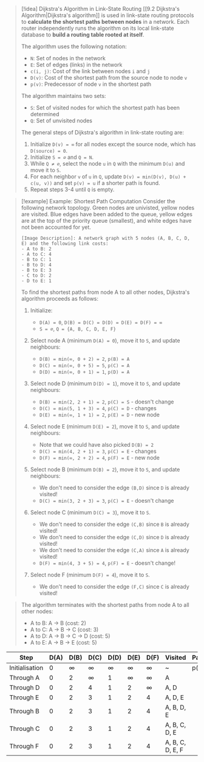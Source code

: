 > [!idea] Dijkstra's Algorithm in Link-State Routing
> [[9.2 Dijkstra's Algorithm|Dijkstra's algorithm]] is used in link-state routing protocols to **calculate the shortest paths between nodes** in a network. Each router independently runs the algorithm on its local link-state database to **build a routing table rooted at itself**.
>
> The algorithm uses the following notation:
> - `N`: Set of nodes in the network
> - `E`: Set of edges (links) in the network
> - `c(i, j)`: Cost of the link between nodes `i` and `j`
> - `D(v)`: Cost of the shortest path from the source node to node `v`
> - `p(v)`: Predecessor of node `v` in the shortest path
>
> The algorithm maintains two sets:
> - `S`: Set of visited nodes for which the shortest path has been determined
> - `Q`: Set of unvisited nodes
>
> The general steps of Dijkstra's algorithm in link-state routing are:
> 1. Initialize `D(v) = ∞` for all nodes except the source node, which has `D(source) = 0`.
> 2. Initialize `S = ∅` and `Q = N`.
> 3. While `Q ≠ ∅`, select the node `u` in `Q` with the minimum `D(u)` and move it to `S`.
> 4. For each neighbor `v` of `u` in `Q`, update `D(v) = min(D(v), D(u) + c(u, v))` and set `p(v) = u` if a shorter path is found.
> 5. Repeat steps 3-4 until `Q` is empty.

> [!example] Example: Shortest Path Computation
> Consider the following network topology. Green nodes are univisted, yellow nodes are visited. Blue edges have been added to the queue, yellow edges are at the top of the priority queue (smallest), and white edges have not been accounted for yet.
>
> ```
> [Image Description]: A network graph with 5 nodes (A, B, C, D, E) and the following link costs:
> - A to B: 2
> - A to C: 4
> - B to C: 1
> - B to D: 4
> - B to E: 3
> - C to D: 2
> - D to E: 1
> ```
>
> To find the shortest paths from node A to all other nodes, Dijkstra's algorithm proceeds as follows:
>
> 1. Initialize:
>    - `D(A) = 0`, `D(B) = D(C) = D(D) = D(E) = D(F) = ∞`
>    - `S = ∅`, `Q = {A, B, C, D, E, F}`
>
> 2. Select node A (minimum `D(A) = 0`), move it to `S`, and update neighbours:
>    - `D(B) = min(∞, 0 + 2) = 2`, `p(B) = A`
>    - `D(C) = min(∞, 0 + 5) = 5`, `p(C) = A`
>    - `D(D) = min(∞, 0 + 1) = 1`, `p(D) = A`
>
> 3. Select node D (minimum `D(D) = 1`), move it to `S`, and update neighbours:
>    - `D(B) = min(2, 2 + 1) = 2`, `p(C) = S` - doesn't change
>    - `D(C) = min(5, 1 + 3) = 4`, `p(C) = D` - changes
>    - `D(E) = min(∞, 1 + 1) = 2`, `p(E) = D` - new node
>
> 4. Select node E (minimum `D(E) = 2`), move it to `S`, and update neighbours:
>    - Note that we could have also picked `D(B) = 2`
>    - `D(C) = min(4, 2 + 1) = 3`, `p(C) = E` - changes
>    - `D(F) = min(∞, 2 + 2) = 4`, `p(F) = E` - new node
>    
> 5. Select node B (minimum `D(B) = 2`), move it to `S`, and update neighbours:
>    - We don't need to consider the edge `(B,D)` since `D` is already visited!
>    - `D(C) = min(3, 2 + 3) = 3`, `p(C) = E` - doesn't change
>
> 6. Select node C (minimum `D(C) = 3`), move it to `S`.
>    - We don't need to consider the edge `(C,B)` since `B` is already visited!
>    - We don't need to consider the edge `(C,D)` since `D` is already visited!
>    - We don't need to consider the edge `(C,A)` since `A` is already visited!
>    - `D(F) = min(4, 3 + 5) = 4`, `p(F) = E` - doesn't change!
>7. Select node F (minimum `D(F) = 4`), move it to `S`.
>    - We don't need to consider the edge `(F,C)` since `C` is already visited!


> The algorithm terminates with the shortest paths from node A to all other nodes:
> - A to B: A → B (cost: 2)
> - A to C: A → B → C (cost: 3)
> - A to D: A → B → C → D (cost: 5)
> - A to E: A → B → E (cost: 5)


| Step           | D(A) | D(B) | D(C) | D(D) | D(E) | D(F) | Visited          | Parents |
| -------------- | ---- | ---- | ---- | ---- | ---- | ---- | ---------------- | ------- |
| Initialisation | 0    | ∞    | ∞    | ∞    | ∞    | ∞    | ~                | p(A)    |
| Through A      | 0    | 2    | ∞    | 1    | ∞    | ∞    | A                |         |
| Through D      | 0    | 2    | 4    | 1    | 2    | ∞    | A, D             |         |
| Through E      | 0    | 2    | 3    | 1    | 2    | 4    | A, D, E          |         |
| Through B      | 0    | 2    | 3    | 1    | 2    | 4    | A, B, D, E       |         |
| Through C      | 0    | 2    | 3    | 1    | 2    | 4    | A, B, C, D, E    |         |
| Through F      | 0    | 2    | 3    | 1    | 2    | 4    | A, B, C, D, E, F |         |
